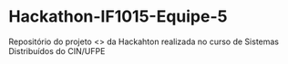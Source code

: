 # Hackathon-IF1015-Equipe-5
Repositório do projeto &lt;> da Hackahton realizada no curso de Sistemas Distribuídos do CIN/UFPE



